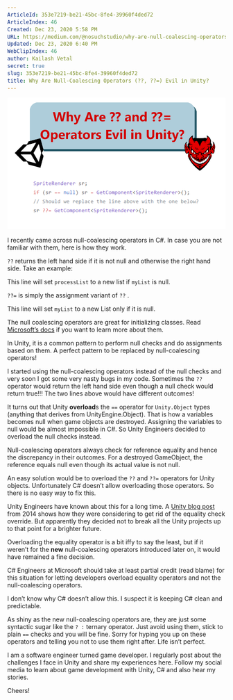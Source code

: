 ```yaml
---
ArticleId: 353e7219-be21-45bc-8fe4-39960f4ded72
ArticleIndex: 46
Created: Dec 23, 2020 5:58 PM
URL: https://medium.com/@nosuchstudio/why-are-null-coalescing-operators-evil-in-unity-16f5a88d6071
Updated: Dec 23, 2020 6:40 PM
WebClipIndex: 46
author: Kailash Vetal
secret: true
slug: 353e7219-be21-45bc-8fe4-39960f4ded72
title: Why Are Null-Coalescing Operators (??, ??=) Evil in Unity?
---
```

![1*Gw3VhmneXbGN3wnkopV26Q.png](46%201dc2712b14e345d5818587ddb57303fa/1Gw3VhmneXbGN3wnkopV26Q.png)

I recently came across null-coalescing operators in C#. In case you are not familiar with them, here is how they work.

`??` returns the left hand side if it is not null and otherwise the right hand side. Take an example:

This line will set `processList` to a new list if `myList` is null.

`??=` is simply the assignment variant of `??` .

This line will set `myList` to a new List only if it is null.

The null coalescing operators are great for initializing classes. Read [Microsoft’s docs](https://docs.microsoft.com/en-us/dotnet/csharp/language-reference/operators/null-coalescing-operator) if you want to learn more about them.

In Unity, it is a common pattern to perform null checks and do assignments based on them. A perfect pattern to be replaced by null-coalescing operators!

I started using the null-coalescing operators instead of the null checks and very soon I got some very nasty bugs in my code. Sometimes the `??` operator would return the left hand side even though a null check would return true!!! The two lines above would have different outcomes!

It turns out that Unity **overload**s the `==` operator for `Unity.Object` types (anything that derives from UnityEngine.Object). That is how a variables becomes null when game objects are destroyed. Assigning the variables to null would be almost impossible in C#. So Unity Engineers decided to overload the null checks instead.

Null-coalescing operators always check for reference equality and hence the discrepancy in their outcomes. For a destroyed GameObject, the reference equals null even though its actual value is not null.

An easy solution would be to overload the `??` and `??=` operators for Unity objects. Unfortunately C# doesn’t allow overloading those operators. So there is no easy way to fix this.

Unity Engineers have known about this for a long time. A [Unity blog post](https://blogs.unity3d.com/2014/05/16/custom-operator-should-we-keep-it/) from 2014 shows how they were considering to get rid of the equality check override. But apparently they decided not to break all the Unity projects up to that point for a brighter future.

Overloading the equality operator is a bit iffy to say the least, but if it weren’t for the **new** null-coalescing operators introduced later on, it would have remained a fine decision.

C# Engineers at Microsoft should take at least partial credit (read blame) for this situation for letting developers overload equality operators and not the null-coalescing operators.

I don’t know why C# doesn’t allow this. I suspect it is keeping C# clean and predictable.

As shiny as the new null-coalescing operators are, they are just some syntactic sugar like the `? :` ternary operator. Just avoid using them, stick to plain `==` checks and you will be fine. Sorry for hyping you up on these operators and telling you not to use them right after. Life isn’t perfect.

I am a software engineer turned game developer. I regularly post about the challenges I face in Unity and share my experiences here. Follow my social media to learn about game development with Unity, C# and also hear my stories.

Cheers!
